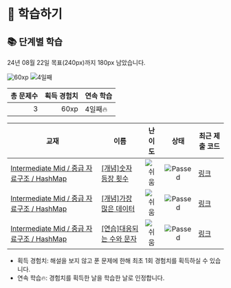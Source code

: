 # 📖 학습하기

## 📚 단계별 학습
24년 08월 22일 목표(240px)까지 180px 남았습니다.

![60xp](https://img.shields.io/badge/EXP-60xp-%235cb85c.svg?for-the-badge)
![4일째](https://img.shields.io/badge/연속학습-4일째-%23E34F26.svg?for-the-badge)

|총 문제수|획득 경험치|연속 학습|
|---:|---:|---|
3|60xp|4일째🔥|

|교재|이름|난이도|상태|최근 제출 코드|
|---|---|:---:|:---:|---|
|[Intermediate Mid / 중급 자료구조 / HashMap](https://www.codetree.ai/missions?missionId=8)|[[개념]숫자 등장 횟수](https://www.codetree.ai/missions/8/problems/number-frequency)|![쉬움][easy]|![Passed][passed]|[링크](https://github.com/PassionSoftIan/codetree-TILs/blob/main/240822/%EC%88%AB%EC%9E%90%20%EB%93%B1%EC%9E%A5%20%ED%9A%9F%EC%88%98/number-frequency.java)|
|[Intermediate Mid / 중급 자료구조 / HashMap](https://www.codetree.ai/missions?missionId=8)|[[개념]가장 많은 데이터](https://www.codetree.ai/missions/8/problems/most-data)|![쉬움][easy]|![Passed][passed]|[링크](https://github.com/PassionSoftIan/codetree-TILs/blob/main/240822/%EA%B0%80%EC%9E%A5%20%EB%A7%8E%EC%9D%80%20%EB%8D%B0%EC%9D%B4%ED%84%B0/most-frequent-data.java)|
|[Intermediate Mid / 중급 자료구조 / HashMap](https://www.codetree.ai/missions?missionId=8)|[[연습]대응되는 수와 문자](https://www.codetree.ai/missions/8/problems/corresponding-numbers-and-characters)|![쉬움][easy]|![Passed][passed]|[링크](https://github.com/PassionSoftIan/codetree-TILs/blob/main/240822/%EB%8C%80%EC%9D%91%EB%90%98%EB%8A%94%20%EC%88%98%EC%99%80%20%EB%AC%B8%EC%9E%90/corresponding-numbers-and-characters.java)|


* 획득 경험치: 해설을 보지 않고 푼 문제에 한해 최초 1회 경험치를 획득하실 수 있습니다.
* 연속 학습🔥: 경험치를 획득한 날을 학습한 날로 인정합니다.










[b5]: https://img.shields.io/badge/Bronze_5-%235D3E31.svg
[b4]: https://img.shields.io/badge/Bronze_4-%235D3E31.svg
[b3]: https://img.shields.io/badge/Bronze_3-%235D3E31.svg
[b2]: https://img.shields.io/badge/Bronze_2-%235D3E31.svg
[b1]: https://img.shields.io/badge/Bronze_1-%235D3E31.svg
[s5]: https://img.shields.io/badge/Silver_5-%23394960.svg
[s4]: https://img.shields.io/badge/Silver_4-%23394960.svg
[s3]: https://img.shields.io/badge/Silver_3-%23394960.svg
[s2]: https://img.shields.io/badge/Silver_2-%23394960.svg
[s1]: https://img.shields.io/badge/Silver_1-%23394960.svg
[g5]: https://img.shields.io/badge/Gold_5-%23FFC433.svg
[g4]: https://img.shields.io/badge/Gold_4-%23FFC433.svg
[g3]: https://img.shields.io/badge/Gold_3-%23FFC433.svg
[g2]: https://img.shields.io/badge/Gold_2-%23FFC433.svg
[g1]: https://img.shields.io/badge/Gold_1-%23FFC433.svg
[p5]: https://img.shields.io/badge/Platinum_5-%2376DDD8.svg
[p4]: https://img.shields.io/badge/Platinum_4-%2376DDD8.svg
[p3]: https://img.shields.io/badge/Platinum_3-%2376DDD8.svg
[p2]: https://img.shields.io/badge/Platinum_2-%2376DDD8.svg
[p1]: https://img.shields.io/badge/Platinum_1-%2376DDD8.svg
[passed]: https://img.shields.io/badge/Passed-%23009D27.svg
[failed]: https://img.shields.io/badge/Failed-%23D24D57.svg
[easy]: https://img.shields.io/badge/쉬움-%235cb85c.svg?for-the-badge
[medium]: https://img.shields.io/badge/보통-%23FFC433.svg?for-the-badge
[hard]: https://img.shields.io/badge/어려움-%23D24D57.svg?for-the-badge